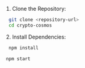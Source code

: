 
1. Clone the Repository:

```bash
  git clone <repository-url>
  cd crypto-cosmos
```

2. Install Dependencies:

```bash
  npm install

```

```bash
 npm start


```
    